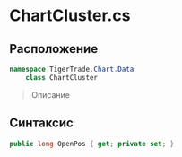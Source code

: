 
# ChartCluster.cs
## Расположение
```csharp
namespace TigerTrade.Chart.Data  
    class ChartCluster
```

> Описание

## Синтаксис
```csharp
public long OpenPos { get; private set; }
```
